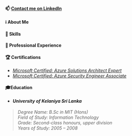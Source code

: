 #### 📫 [Contact me on LinkedIn](https://www.linkedin.com/in/venura9/ "Venura's LinkedIn")

#### ℹ️ About Me

#### 🤹 Skills

#### 💼 Professional Experience

#### 🏆 Certifications

* [*Microsoft Certified: Azure Solutions Architect Expert*](https://www.youracclaim.com/badges/71a170d9-e72b-49d4-8d36-243479e656dc/linked_in_profile)
* [*Microsoft Certified: Azure Security Engineer Associate*](https://www.youracclaim.com/badges/314f8289-4074-4417-96fb-0af3edd92ccb/linked_in_profile)

#### 🎓Education

* #### *University of Kelaniya Sri Lanka*
> *Degree Name: B.Sc in MIT (Hons)* \
> *Field of Study: Information Technology* \
> *Grade: Second-class honours, upper division* \
> *Years of Study: 2005 – 2008*
